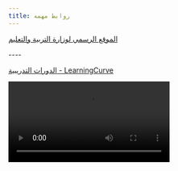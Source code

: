 ```yaml
---
title: روابط مهمه
---
```

[الموقع الرسمي لوزارة التربية والتعليم](https://www.moe.gov.ae/Ar/Pages/home.aspx)

\----

[الدورات التدريبية - LearningCurve](https://learningcurve.moe.gov.ae)

<video width="320px" controls="" autoplay="" name="media"><source src="https://moeae87206-my.sharepoint.com/personal/hanaa_ali_moe_gov_ae/Documents/Ted%20%D8%A7%D9%84%D9%85%D9%83%D8%AA%D8%A8%D8%A9%20%D8%A7%D9%84%D8%B1%D9%82%D9%85%D9%8A%D8%A9/%D9%83%D9%8A%D9%81%20%D8%AA%D9%86%D8%AC%D8%AD%20%D9%81%D9%8A%20%D8%A5%D8%AF%D8%A7%D8%B1%D8%A9%20%D8%A3%D8%B2%D9%85%D8%AA%D9%83.mp4?App=OneDriveWebVideo" type="video/mp4"></video>